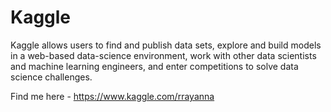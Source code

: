 # Kaggle

Kaggle allows users to find and publish data sets, explore and build models in a web-based data-science environment, work with other data scientists and machine learning engineers, and enter competitions to solve data science challenges.

Find me here - https://www.kaggle.com/rrayanna
